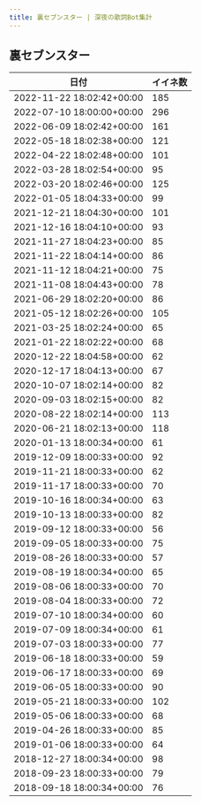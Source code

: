 ```yaml
---
title: 裏セブンスター | 深夜の歌詞Bot集計
---
```

## 裏セブンスター

|日付|イイネ数|
|-|-|
|2022-11-22 18:02:42+00:00|185|
|2022-07-10 18:00:00+00:00|296|
|2022-06-09 18:02:42+00:00|161|
|2022-05-18 18:02:38+00:00|121|
|2022-04-22 18:02:48+00:00|101|
|2022-03-28 18:02:54+00:00|95|
|2022-03-20 18:02:46+00:00|125|
|2022-01-05 18:04:33+00:00|99|
|2021-12-21 18:04:30+00:00|101|
|2021-12-16 18:04:10+00:00|93|
|2021-11-27 18:04:23+00:00|85|
|2021-11-22 18:04:14+00:00|86|
|2021-11-12 18:04:21+00:00|75|
|2021-11-08 18:04:43+00:00|78|
|2021-06-29 18:02:20+00:00|86|
|2021-05-12 18:02:26+00:00|105|
|2021-03-25 18:02:24+00:00|65|
|2021-01-22 18:02:22+00:00|68|
|2020-12-22 18:04:58+00:00|62|
|2020-12-17 18:04:13+00:00|67|
|2020-10-07 18:02:14+00:00|82|
|2020-09-03 18:02:15+00:00|82|
|2020-08-22 18:02:14+00:00|113|
|2020-06-21 18:02:13+00:00|118|
|2020-01-13 18:00:34+00:00|61|
|2019-12-09 18:00:33+00:00|92|
|2019-11-21 18:00:33+00:00|62|
|2019-11-17 18:00:33+00:00|70|
|2019-10-16 18:00:34+00:00|63|
|2019-10-13 18:00:33+00:00|82|
|2019-09-12 18:00:33+00:00|56|
|2019-09-05 18:00:33+00:00|75|
|2019-08-26 18:00:33+00:00|57|
|2019-08-19 18:00:34+00:00|65|
|2019-08-06 18:00:33+00:00|70|
|2019-08-04 18:00:33+00:00|72|
|2019-07-10 18:00:34+00:00|60|
|2019-07-09 18:00:34+00:00|61|
|2019-07-03 18:00:33+00:00|77|
|2019-06-18 18:00:33+00:00|59|
|2019-06-17 18:00:33+00:00|69|
|2019-06-05 18:00:33+00:00|90|
|2019-05-21 18:00:33+00:00|102|
|2019-05-06 18:00:33+00:00|68|
|2019-04-26 18:00:33+00:00|85|
|2019-01-06 18:00:33+00:00|64|
|2018-12-27 18:00:34+00:00|98|
|2018-09-23 18:00:33+00:00|79|
|2018-09-18 18:00:34+00:00|76|
